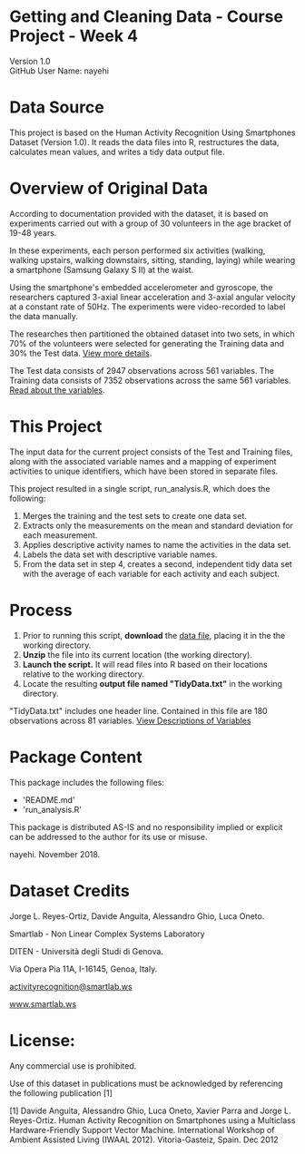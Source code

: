 # Getting and Cleaning Data - Course Project - Week 4
Version 1.0  
GitHub User Name: nayehi

# Data Source
This project is based on the Human Activity Recognition Using Smartphones Dataset (Version 1.0). It reads the data files into R, restructures the data, calculates mean values, and writes a tidy data output file.

# Overview of Original Data  
According to documentation provided with the dataset, it is based on experiments carried out with a 
group of 30 volunteers in the age bracket of 19-48 years.

In these experiments, each person performed six activities (walking, walking upstairs, walking downstairs, sitting, standing, laying)
while wearing a smartphone (Samsung Galaxy S II) at the waist. 
  
Using the smartphone's embedded accelerometer and gyroscope, the researchers captured 3-axial linear acceleration and 3-axial angular
velocity at a constant rate of 50Hz. The experiments were video-recorded to label the data manually. 

The researches then partitioned the obtained dataset into two sets, in which 70% of the volunteers were selected for generating the Training data and 30% the Test data. [View more details](https://github.com/nayehi/TidyData-Project/blob/master/ExperimentDetails). 

The Test data consists of 2947 observations across 561 variables.
The Training data consists of 7352 observations across the same 561 variables.
[Read about the variables](https://github.com/nayehi/TidyData-Project/blob/master/Features).


# This Project

The input data for the current project consists of the Test and Training files, along with the associated variable names and a mapping of experiment activities to unique identifiers, which have been stored in separate files.

This project resulted in a single script, run_analysis.R, which does the following:
1) Merges the training and the test sets to create one data set.
2) Extracts only the measurements on the mean and standard deviation for each measurement.
3) Applies descriptive activity names to name the activities in the data set.
4) Labels the data set with descriptive variable names.
5) From the data set in step 4, creates a second, independent tidy data set with the average of each variable for each activity and 
each subject.

# Process
1) Prior to running this script, **download** the [data file](https://d396qusza40orc.cloudfront.net/getdata%2Fprojectfiles%2FUCI%20HAR%20Dataset.zip), placing it in the the working directory. 
2) **Unzip** the file into its current location (the working directory).
3) **Launch the script.** It will read files into R based on their locations relative to the working directory.
4) Locate the resulting **output file named "TidyData.txt"** in the working directory.

"TidyData.txt" includes one header line. Contained in this file are 180 observations across 81 variables.
[View Descriptions of Variables](https://github.com/nayehi/TidyData-Project/blob/master/Variables)

# Package Content
This package includes the following files:
- 'README.md'
- 'run_analysis.R'

This package is distributed AS-IS and no responsibility implied or explicit can be addressed to the author for its use or misuse.

nayehi. November 2018. 

# Dataset Credits
Jorge L. Reyes-Ortiz, Davide Anguita, Alessandro Ghio, Luca Oneto.  

Smartlab - Non Linear Complex Systems Laboratory  

DITEN - Università degli Studi di Genova. 

Via Opera Pia 11A, I-16145, Genoa, Italy.  

activityrecognition@smartlab.ws  

www.smartlab.ws  

# License:

Any commercial use is prohibited.

Use of this dataset in publications must be acknowledged by referencing the following publication [1] 

[1] Davide Anguita, Alessandro Ghio, Luca Oneto, Xavier Parra and Jorge L. Reyes-Ortiz. Human Activity Recognition on 
Smartphones using a Multiclass Hardware-Friendly Support Vector Machine. 
International Workshop of Ambient Assisted Living (IWAAL 2012). Vitoria-Gasteiz, Spain. Dec 2012


